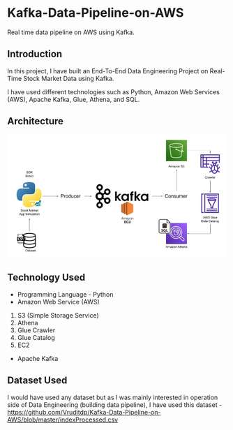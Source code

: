 # Kafka-Data-Pipeline-on-AWS
Real time data pipeline on AWS using Kafka. 

## Introduction 
In this project, I have built an End-To-End Data Engineering Project on Real-Time Stock Market Data using Kafka.

I have used different technologies such as Python, Amazon Web Services (AWS), Apache Kafka, Glue, Athena, and SQL.

## Architecture 
<img src="Architecture.jpg">

## Technology Used
- Programming Language - Python
- Amazon Web Service (AWS)
1. S3 (Simple Storage Service)
2. Athena
3. Glue Crawler
4. Glue Catalog
5. EC2
- Apache Kafka


## Dataset Used
I would have used any dataset but as I was mainly interested in operation side of Data Engineering (building data pipeline), I have used this dataset - https://github.com/Vruditdp/Kafka-Data-Pipeline-on-AWS/blob/master/indexProcessed.csv


